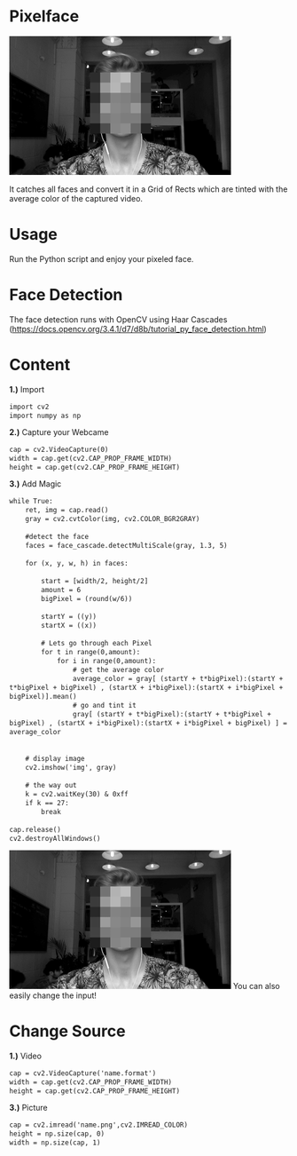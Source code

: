 
# Pixelface

![](https://github.com/janiswalser/Pixelface/blob/master/assets/face.gif)

It catches all faces and convert it in a Grid of Rects which are tinted with the average color of the captured video.

# Usage
Run the Python script and enjoy your pixeled face. 


# Face Detection

The face detection runs with OpenCV using Haar Cascades (https://docs.opencv.org/3.4.1/d7/d8b/tutorial_py_face_detection.html)

# Content

**1.)** Import

```
import cv2
import numpy as np
```

**2.)** Capture your Webcame

```
cap = cv2.VideoCapture(0)
width = cap.get(cv2.CAP_PROP_FRAME_WIDTH)
height = cap.get(cv2.CAP_PROP_FRAME_HEIGHT)
```

**3.)** Add Magic

```
while True:
	ret, img = cap.read()
	gray = cv2.cvtColor(img, cv2.COLOR_BGR2GRAY)

	#detect the face
	faces = face_cascade.detectMultiScale(gray, 1.3, 5)

	for (x, y, w, h) in faces:
		
		start = [width/2, height/2]
		amount = 6
		bigPixel = (round(w/6))
		
		startY = ((y))
 		startX = ((x))

 		# Lets go through each Pixel 
		for t in range(0,amount):
	 		for i in range(0,amount):
	 			# get the average color
				average_color = gray[ (startY + t*bigPixel):(startY + t*bigPixel + bigPixel) , (startX + i*bigPixel):(startX + i*bigPixel + bigPixel)].mean()
				# go and tint it
				gray[ (startY + t*bigPixel):(startY + t*bigPixel + bigPixel) , (startX + i*bigPixel):(startX + i*bigPixel + bigPixel) ] = average_color


	# display image 
	cv2.imshow('img', gray)

	# the way out 
	k = cv2.waitKey(30) & 0xff
	if k == 27:
		break

cap.release()
cv2.destroyAllWindows()
```


![](https://github.com/janiswalser/Pixelface/blob/master/assets/face.gif)
You can also easily change the input!

# Change Source

**1.)** Video

```
cap = cv2.VideoCapture('name.format')
width = cap.get(cv2.CAP_PROP_FRAME_WIDTH)
height = cap.get(cv2.CAP_PROP_FRAME_HEIGHT)
```

**3.)** Picture

```
cap = cv2.imread('name.png',cv2.IMREAD_COLOR)
height = np.size(cap, 0)
width = np.size(cap, 1)
```

